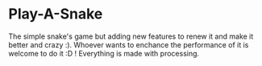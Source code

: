 # Play-A-Snake
The simple snake's game but adding new features to renew it and make it better and crazy :).
Whoever wants to enchance the performance of it is welcome to do it :D !
Everything is made with processing.
